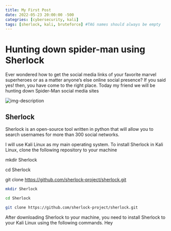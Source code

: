 ```yaml
---
title: My First Post
date: 2022-05-23 20:00:00 -500
categries: [cybersecurity, kali]
tags: [sherlock, kali, bruteforce] #TAG names should always be empty 
---
```


# Hunting down spider-man using Sherlock
Ever wondered how to get the social media links of your favorite marvel superheroes or as a matter anyone’s else online social presence? If you said yes! then, you have come to the right place. Today my friend we will be hunting down Spider-Man social media sites

![img-description](https://miro.medium.com/max/640/1*g3Byyhnjxc6-p24mk_MQDQ.gif)

## Sherlock
Sherlock is an open-source tool written in python that will allow you to search usernames for more than 300 social networks.

I will use Kali Linux as my main operating system. To install Sherlock in Kali Linux, clone the following repository to your machine


mkdir Sherlock

cd Sherlock

git clone https://github.com/sherlock-project/sherlock.git

~~~bash
mkdir Sherlock

cd Sherlock

git clone https://github.com/sherlock-project/sherlock.git
~~~

After downloading Sherlock to your machine, you need to install Sherlock to your Kali Linux using the following commands.
Hey



